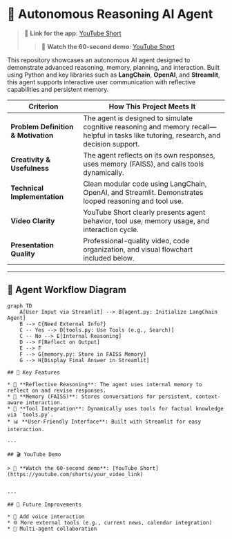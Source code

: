 # 🧠 Autonomous Reasoning AI Agent

> 🔗 **Link for the app**: [YouTube Short](https://aqua-sage.streamlit.app/)
> > 🔗 **Watch the 60-second demo**: [YouTube Short](https://youtube.com/shorts/your_video_link)

This repository showcases an autonomous AI agent designed to demonstrate advanced reasoning, memory, planning, and interaction. Built using Python and key libraries such as **LangChain**, **OpenAI**, and **Streamlit**, this agent supports interactive user communication with reflective capabilities and persistent memory.

| Criterion | How This Project Meets It |
|----------|----------------------------|
| **Problem Definition & Motivation** | The agent is designed to simulate cognitive reasoning and memory recall—helpful in tasks like tutoring, research, and decision support. |
| **Creativity & Usefulness** | The agent reflects on its own responses, uses memory (FAISS), and calls tools dynamically. |
| **Technical Implementation** | Clean modular code using LangChain, OpenAI, and Streamlit. Demonstrates looped reasoning and tool use. |
| **Video Clarity** | YouTube Short clearly presents agent behavior, tool use, memory usage, and interaction cycle. |
| **Presentation Quality** | Professional-quality video, code organization, and visual flowchart included below. |

---

## 🧩 Agent Workflow Diagram

```mermaid
graph TD
    A[User Input via Streamlit] --> B[agent.py: Initialize LangChain Agent]
    B --> C{Need External Info?}
    C -- Yes --> D[tools.py: Use Tools (e.g., Search)]
    C -- No --> E[Internal Reasoning]
    D --> F[Reflect on Output]
    E --> F
    F --> G[memory.py: Store in FAISS Memory]
    G --> H[Display Final Answer in Streamlit]

## 🧠 Key Features

* 🔁 **Reflective Reasoning**: The agent uses internal memory to reflect on and revise responses.
* 🧠 **Memory (FAISS)**: Stores conversations for persistent, context-aware interaction.
* 🧰 **Tool Integration**: Dynamically uses tools for factual knowledge via `tools.py`.
* 📊 **User-Friendly Interface**: Built with Streamlit for easy interaction.

---

## 🎬 YouTube Demo

> 🔗 **Watch the 60-second demo**: [YouTube Short](https://youtube.com/shorts/your_video_link)


---

## 🔮 Future Improvements

* 🎤 Add voice interaction
* 🌐 More external tools (e.g., current news, calendar integration)
* 🤖 Multi-agent collaboration
